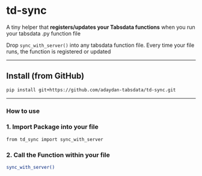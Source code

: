 # td-sync

A tiny helper that **registers/updates your Tabsdata functions** when you run your tabsdata .py function file

Drop `sync_with_server()` into any tabsdata function file. Every time your file runs, the function is registered or updated

---

## Install (from GitHub)

```bash
pip install git+https://github.com/adaydan-tabsdata/td-sync.git
```
---
### How to use 

### 1. Import Package into your file

```bash
from td_sync import sync_with_server
```

### 2. Call the Function within your file

```bash
sync_with_server()
```


